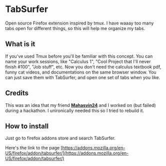 # TabSurfer

Open source Firefox extension inspired by tmux. I have waaay too many tabs open for different things, so this will help me organize my tabs.

## What is it

If you've used Tmux before you'll be familiar with this concept. You can name your work sessions, like "Calculus 1", "Cool Project that I'll never finish #100", "Job stuff", etc. Now you don't need the calculus textbook pdf, funny cat videos, and documentations on the same browser window. You can just save them with TabSurfer, and open one set of tabs when you like.

## Credits

This was an idea that my friend [**Mahasvin24**](https://github.com/Mahasvin24) and I worked on (but failed) during a hackathon. I unironically needed this so I tried to rebuild it.

## How to install
Just go to firefox addons store and search TabSurfer. 

Here's the link to the page
[https://addons.mozilla.org/en-US/firefox/addon/tabsurfer/](https://addons.mozilla.org/en-US/firefox/addon/tabsurfer/)
